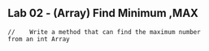 ## Lab 02 -    (Array) Find Minimum ,MAX
    //    Write a method that can find the maximum number 
    from an int Array

